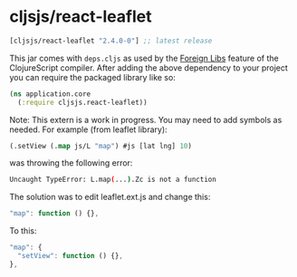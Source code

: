 # cljsjs/react-leaflet

[](dependency)
```clojure
[cljsjs/react-leaflet "2.4.0-0"] ;; latest release
```
[](/dependency)

This jar comes with `deps.cljs` as used by the [Foreign Libs][flibs] feature
of the ClojureScript compiler. After adding the above dependency to your project
you can require the packaged library like so:

```clojure
(ns application.core
  (:require cljsjs.react-leaflet))
```

[flibs]: https://clojurescript.org/reference/packaging-foreign-deps

Note: This extern is a work in progress. You may need to add symbols
as needed. For example (from leaflet library):

```clojure
(.setView (.map js/L "map") #js [lat lng] 10)
```

was throwing the following error:

```bash
Uncaught TypeError: L.map(...).Zc is not a function
```

The solution was to edit leaflet.ext.js and change this:

```javascript
"map": function () {},
```

To this:

```javascript
"map": {
  "setView": function () {},
},
```

